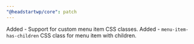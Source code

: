 ```yaml
---
"@headstartwp/core": patch
---
```


Added - Support for custom menu item CSS classes.
Added - `menu-item-has-children` CSS class for menu item with children.